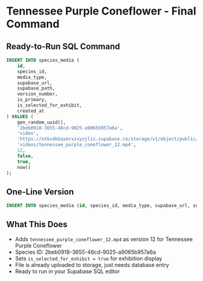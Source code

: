 # Tennessee Purple Coneflower - Final Command

## Ready-to-Run SQL Command

```sql
INSERT INTO species_media (
    id,
    species_id,
    media_type,
    supabase_url,
    supabase_path,
    version_number,
    is_primary,
    is_selected_for_exhibit,
    created_at
) VALUES (
    gen_random_uuid(),
    '2beb0918-3655-46cd-9025-a9065b957a6a',
    'video',
    'https://otkvdkbqsmrxzxyojlis.supabase.co/storage/v1/object/public/species-media/videos/tennessee_purple_coneflower_12.mp4',
    'videos/tennessee_purple_coneflower_12.mp4',
    12,
    false,
    true,
    now()
);
```

## One-Line Version

```sql
INSERT INTO species_media (id, species_id, media_type, supabase_url, supabase_path, version_number, is_primary, is_selected_for_exhibit, created_at) VALUES (gen_random_uuid(), '2beb0918-3655-46cd-9025-a9065b957a6a', 'video', 'https://otkvdkbqsmrxzxyojlis.supabase.co/storage/v1/object/public/species-media/videos/tennessee_purple_coneflower_12.mp4', 'videos/tennessee_purple_coneflower_12.mp4', 12, false, true, now());
```

## What This Does
- Adds `tennessee_purple_coneflower_12.mp4` as version 12 for Tennessee Purple Coneflower
- Species ID: 2beb0918-3655-46cd-9025-a9065b957a6a
- Sets `is_selected_for_exhibit = true` for exhibition display
- File is already uploaded to storage, just needs database entry
- Ready to run in your Supabase SQL editor